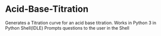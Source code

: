 # Acid-Base-Titration
Generates a Titration curve for an acid base titration.
Works in Python 3 in Python Shell(IDLE)
Prompts questions to the user in the Shell
